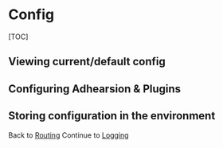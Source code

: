 # Config

[TOC]

## Viewing current/default config

## Configuring Adhearsion & Plugins

## Storing configuration in the environment

<div class='docs-progress-nav'>
  <span class='back'>
    Back to <a href="/docs/routing">Routing</a>
  </span>
  <span class='forward'>
    Continue to <a href="/docs/logging">Logging</a>
  </span>
</div>

